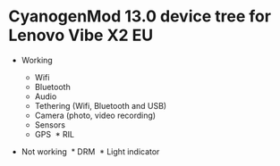# CyanogenMod 13.0 device tree for Lenovo Vibe X2 EU

* Working
  * Wifi
  * Bluetooth
  * Audio
  * Tethering (Wifi, Bluetooth and USB)
  * Camera (photo, video recording)
  * Sensors
  * GPS
  * RIL

* Not working
  * DRM
  * Light indicator
